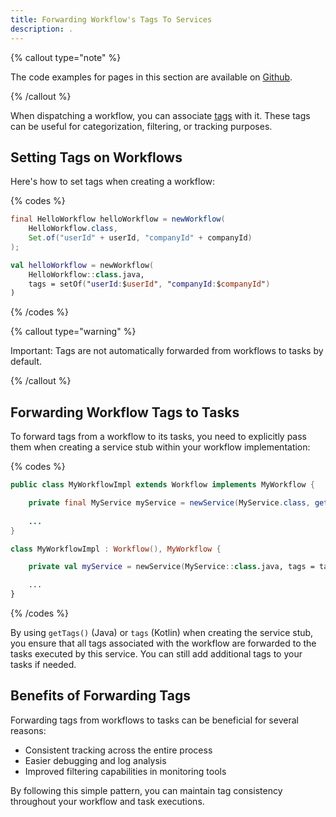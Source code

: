 ```yaml
---
title: Forwarding Workflow's Tags To Services
description: .
---
```


{% callout type="note"  %}

The code examples for pages in this section are available on [Github](https://github.com/infiniticio/docs.playbook).

{% /callout %}

When dispatching a workflow, you can associate [tags](/docs/workflows/implementation#tags) with it. 
These tags can be useful for categorization, filtering, or tracking purposes.

## Setting Tags on Workflows

Here's how to set tags when creating a workflow:

{% codes %}

```java
final HelloWorkflow helloWorkflow = newWorkflow(
    HelloWorkflow.class,
    Set.of("userId" + userId, "companyId" + companyId)
);
```

```kotlin
val helloWorkflow = newWorkflow(
    HelloWorkflow::class.java, 
    tags = setOf("userId:$userId", "companyId:$companyId")
)
```

{% /codes %}

{% callout type="warning" %}

Important: Tags are not automatically forwarded from workflows to tasks by default.

{% /callout %}

## Forwarding Workflow Tags to Tasks

To forward tags from a workflow to its tasks, you need to explicitly pass them when creating a service stub within your workflow implementation:

{% codes %}

```java
public class MyWorkflowImpl extends Workflow implements MyWorkflow {

    private final MyService myService = newService(MyService.class, getTags());
    
    ...
}
```

```kotlin
class MyWorkflowImpl : Workflow(), MyWorkflow {

    private val myService = newService(MyService::class.java, tags = tags)

    ...
}
```

{% /codes %}

By using `getTags()` (Java) or `tags` (Kotlin) when creating the service stub, you ensure that all tags associated with the workflow are forwarded to the tasks executed by this service. You can still add additional tags to your tasks if needed.

## Benefits of Forwarding Tags
Forwarding tags from workflows to tasks can be beneficial for several reasons:

* Consistent tracking across the entire process
* Easier debugging and log analysis
* Improved filtering capabilities in monitoring tools

By following this simple pattern, you can maintain tag consistency throughout your workflow and task executions.